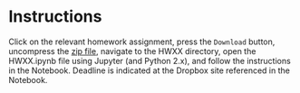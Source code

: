 # Instructions

Click on the relevant homework assignment, 
press the `Download` button, 
uncompress the [zip file](https://en.wikipedia.org/wiki/Zip_(file_format)), 
navigate to the HWXX directory, 
open the HWXX.ipynb file using Jupyter (and Python 2.x), 
and follow the instructions in the Notebook. 
Deadline is indicated at the Dropbox site referenced in the Notebook. 
